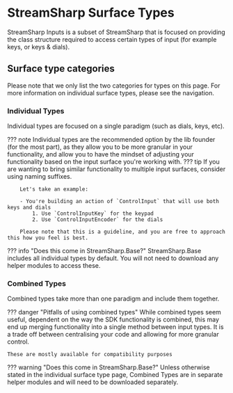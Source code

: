 # StreamSharp Surface Types

StreamSharp Inputs is a subset of StreamSharp that is focused on providing the class structure required to access certain types of input (for example keys, or keys & dials).

## Surface type categories

Please note that we only list the two categories for types on this page. For more information on individual surface types, please see the navigation.

### Individual Types

Individual types are focused on a single paradigm (such as dials, keys, etc).

??? note
    Individual types are the recommended option by the lib founder (for the most part), as they allow you to be more granular in your functionality, and allow you to have the mindset of adjusting your functionality based on the input surface you're working with.
    ??? tip
        If you are wanting to bring similar functionality to multiple input surfaces, consider using naming suffixes.
        
        Let's take an example:

        - You're building an action of `ControlInput` that will use both keys and dials
            1. Use `ControlInputKey` for the keypad
            2. Use `ControlInputEncoder` for the dials
        
        Please note that this is a guideline, and you are free to approach this how you feel is best.

??? info "Does this come in StreamSharp.Base?"
    StreamSharp.Base includes all individual types by default. You will not need to download any helper modules to access these.

### Combined Types

Combined types take more than one paradigm and include them together.

??? danger "Pitfalls of using combined types"
    While combined types seem useful, dependent on the way the SDK functionality is combined, this may end up merging functionality into a single method between input types. It is a trade off between centralising your code and allowing for more granular control.

    These are mostly available for compatibility purposes

??? warning "Does this come in StreamSharp.Base?"
    Unless otherwise stated in the individual surface type page, Combined Types are in separate helper modules and will need to be downloaded separately.